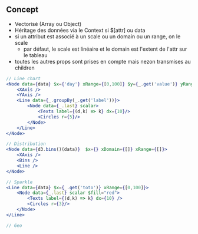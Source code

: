 ## Concept

-   Vectorisé (Array ou Object)
-   Héritage des données via le Context si \$[attr] ou data
-   si un attribut est associé à un scale ou un domain ou un range, on le scale
    -   par défaut, le scale est linéaire et le domain est l'extent de l'attr sur le tableau
-   toutes les autres props sont prises en compte mais nezon transmises au children

```jsx
// Line chart
<Node data={data} $x={'day'} xRange={[0,100]} $y={_.get('value')} yRange={[0,100]}>
    <XAxis />
    <YAxis />
    <Line data={_.groupBy(_.get('label'))}>
        <Node data={_.last} scalar>
            <Texts label={(d,k) => k} dx={10}/>
            <Circles r={5}/>
        </Node>
    </Line>
</Node>

// Distribution
<Node data={d3.bins()(data)}  $x={} xDomain={[]} xRange={[]}>
    <XAxis />
    <Bins />
    <Line />
</Node>

// Sparkle
<Line data={data} $x={_.get('toto')} xRange={[0,100]}>
    <Node data={_.last} scalar $fill="red">
        <Texts label={(d,k) => k} dx={10} />
        <Circles r={3}/>
    </Node>
</Line>

// Geo
```
